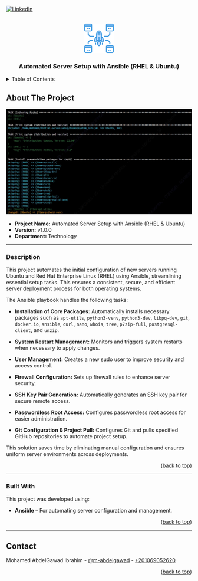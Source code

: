 <a name="readme-top"></a>

[![LinkedIn][linkedin-shield]][linkedin-url]

<!-- PROJECT LOGO -->
<br />
<div align="center">
    <img src="readme_files/logo.png" alt="Logo" width="80" height="80">

  <h3 align="center">Automated Server Setup with Ansible (RHEL & Ubuntu)</h3>

</div>

<!-- TABLE OF CONTENTS -->
<details>
  <summary>Table of Contents</summary>
  <ol>
    <li>
      <a href="#about-the-project">About The Project</a>
      <ul>
        <li><a href="#built-with">Built With</a></li>
      </ul>
    </li>
    <li><a href="#contact">Contact</a></li>
  </ol>
</details>

<!-- ABOUT THE PROJECT -->
## About The Project

<img src="readme_files/cover.jpg" alt="Cover Image">

* **Project Name:** Automated Server Setup with Ansible (RHEL & Ubuntu)  
* **Version:** v1.0.0  
* **Department:** Technology

---

### Description

This project automates the initial configuration of new servers running Ubuntu and Red Hat Enterprise Linux (RHEL) using Ansible, streamlining essential setup tasks. This ensures a consistent, secure, and efficient server deployment process for both operating systems.

The Ansible playbook handles the following tasks:

* **Installation of Core Packages:** Automatically installs necessary packages such as `apt-utils`, `python3-venv`, `python3-dev`, `libpq-dev`, `git`, `docker.io`, `ansible`, `curl`, `nano`, `whois`, `tree`, `p7zip-full`, `postgresql-client`, and `unzip`.

* **System Restart Management:** Monitors and triggers system restarts when necessary to apply changes.

* **User Management:** Creates a new sudo user to improve security and access control.

* **Firewall Configuration:** Sets up firewall rules to enhance server security.

* **SSH Key Pair Generation:** Automatically generates an SSH key pair for secure remote access.

* **Passwordless Root Access:** Configures passwordless root access for easier administration.

* **Git Configuration & Project Pull:** Configures Git and pulls specified GitHub repositories to automate project setup.

This solution saves time by eliminating manual configuration and ensures uniform server environments across deployments.

<p align="right">(<a href="#readme-top">back to top</a>)</p>

---

### Built With

This project was developed using:

* **Ansible** – For automating server configuration and management.

<p align="right">(<a href="#readme-top">back to top</a>)</p>

---

<!-- CONTACT -->
## Contact

Mohamed AbdelGawad Ibrahim - [@m-abdelgawad](https://www.linkedin.com/in/m-abdelgawad/) - <a href="tel:+201069052620">+201069052620</a>

<p align="right">(<a href="#readme-top">back to top</a>)</p>

<!-- MARKDOWN LINKS & IMAGES -->
[linkedin-shield]: https://img.shields.io/badge/-LinkedIn-black.svg?style=for-the-badge&logo=linkedin&colorB=555
[linkedin-url]: https://www.linkedin.com/in/m-abdelgawad/
